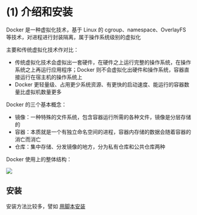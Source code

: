 # (1) 介绍和安装

Docker 是一种虚拟化技术，基于 Linux 的 cgroup、namespace、OverlayFS 等技术，对进程进行封装隔离，属于操作系统级别的虚拟化

主要和传统虚拟化技术作对比：

- 传统虚拟化技术会虚拟出一套硬件，在硬件之上运行完整的操作系统，在操作系统之上再运行应用程序；Docker 则不会虚拟化出硬件和操作系统，容器直接运行在宿主机的操作系统上
- Docker 更轻量级、占用更少系统资源、有更快的启动速度、能运行的容器数量比虚拟机数量更多

Docker 的三个基本概念：

- 镜像：一种特殊的文件系统，包含容器运行所需的各种文件，镜像是分层存储的
- 容器：本质就是一个有独立命名空间的进程，容器内存储的数据会随着容器的消亡而消亡
- 仓库：集中存储、分发镜像的地方，分为私有仓库和公共仓库两种

Docker 使用上的整体结构：

![](https://raw.githubusercontent.com/hsxhr-10/Blog/master/image/docker-1.png)

## 安装

安装方法比较多，譬如 [用脚本安装](https://github.com/hsxhr-10/Blog/blob/master/%E5%B8%B8%E7%94%A8%E7%BB%84%E4%BB%B6%E5%AE%89%E8%A3%85.md#docker)
